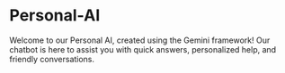 # Personal-AI
Welcome to our Personal AI, created using the Gemini framework! Our chatbot is here to assist you with quick answers, personalized help, and friendly conversations. 
